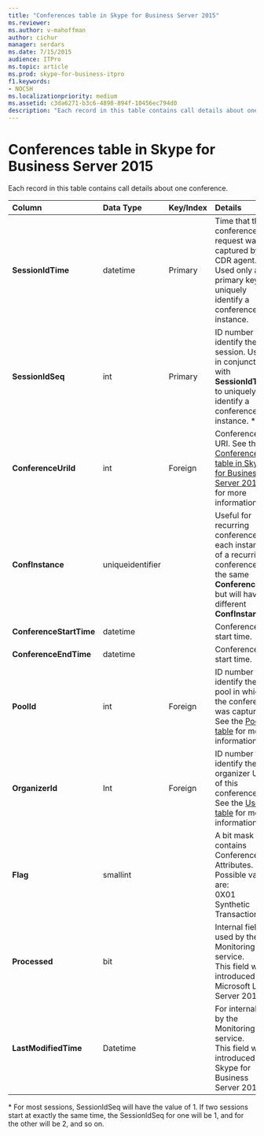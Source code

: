 ```yaml
---
title: "Conferences table in Skype for Business Server 2015"
ms.reviewer: 
ms.author: v-mahoffman
author: cichur
manager: serdars
ms.date: 7/15/2015
audience: ITPro
ms.topic: article
ms.prod: skype-for-business-itpro
f1.keywords:
- NOCSH
ms.localizationpriority: medium
ms.assetid: c3da6271-b3c6-4898-894f-10456ec794d0
description: "Each record in this table contains call details about one conference."
---
```


# Conferences table in Skype for Business Server 2015
 
Each record in this table contains call details about one conference.
  
|**Column**|**Data Type**|**Key/Index**|**Details**|
|:-----|:-----|:-----|:-----|
|**SessionIdTime** <br/> |datetime  <br/> |Primary  <br/> |Time that the conference request was captured by the CDR agent. Used only as a primary key to uniquely identify a conference instance.  <br/> |
|**SessionIdSeq** <br/> |int  <br/> |Primary  <br/> |ID number to identify the session. Used in conjunction with **SessionIdTime** to uniquely identify a conference instance. * <br/> |
|**ConferenceUriId** <br/> |int  <br/> |Foreign  <br/> |Conference URI. See the [ConferenceUris table in Skype for Business Server 2015](conferenceuris.md) for more information. <br/> |
|**ConfInstance** <br/> |uniqueidentifier  <br/> | <br/> |Useful for recurring conferences; each instance of a recurring conference has the same **ConferenceUri**, but will have a different **ConfInstance**. <br/> |
|**ConferenceStartTime** <br/> |datetime  <br/> | <br/> |Conference start time.  <br/> |
|**ConferenceEndTime** <br/> |datetime  <br/> | <br/> |Conference start time.  <br/> |
|**PoolId** <br/> |int  <br/> |Foreign  <br/> |ID number to identify the pool in which the conference was captured. See the [Pools table](pools.md) for more information. <br/> |
|**OrganizerId** <br/> |Int  <br/> |Foreign  <br/> |ID number to identify the organizer URI of this conference. See the [Users table](users.md) for more information. <br/> |
|**Flag** <br/> |smallint  <br/> || A bit mask that contains Conference Attributes. Possible values are: <br/>  0X01 <br/>  Synthetic <br/>  Transaction <br/> |
|**Processed** <br/> |bit  <br/> ||Internal field used by the Monitoring service.  <br/> This field was introduced in Microsoft Lync Server 2013.  <br/> |
|**LastModifiedTime** <br/> |Datetime  <br/> ||For internal use by the Monitoring service.  <br/> This field was introduced in Skype for Business Server 2015.  <br/> |
   
\* For most sessions, SessionIdSeq will have the value of 1. If two sessions start at exactly the same time, the SessionIdSeq for one will be 1, and for the other will be 2, and so on.
  

